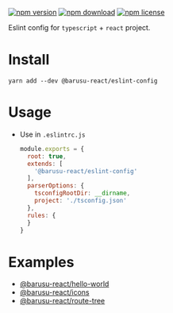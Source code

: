 [![npm version](https://img.shields.io/npm/v/@barusu-react/eslint-config.svg)](https://www.npmjs.com/package/@barusu-react/eslint-config)
[![npm download](https://img.shields.io/npm/dm/@barusu-react/eslint-config.svg)](https://www.npmjs.com/package/@barusu-react/eslint-config)
[![npm license](https://img.shields.io/npm/l/@barusu-react/eslint-config.svg)](https://www.npmjs.com/package/@barusu-react/eslint-config)

Eslint config for `typescript` + `react` project.


# Install

  ```shell
  yarn add --dev @barusu-react/eslint-config
  ```

# Usage

  * Use in `.eslintrc.js`
    ```javascript
    module.exports = {
      root: true,
      extends: [
        '@barusu-react/eslint-config'
      ],
      parserOptions: {
        tsconfigRootDir: __dirname,
        project: './tsconfig.json'
      },
      rules: {
      }
    }
    ```

# Examples
  * [@barusu-react/hello-world](https://github.com/lemon-clown/barusu-react/tree/master/packages/hello-world/)
  * [@barusu-react/icons](https://github.com/lemon-clown/barusu-react/tree/master/packages/icons)
  * [@barusu-react/route-tree](https://github.com/lemon-clown/barusu-react/tree/master/packages/route-tree)
